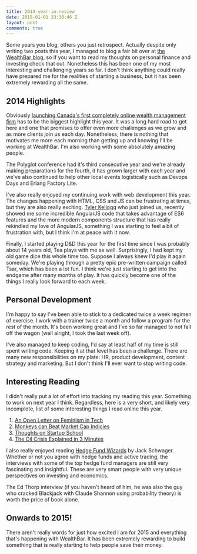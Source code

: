 ```yaml
---
title: 2014-year-in-review
date: 2015-01-01 23:30:46 Z
layout: post
comments: true
---
```


Some years you blog, others you just retrospect. Actually despite only writing
two posts this year, I managed to blog a fair bit over at [the WealthBar blog][1],
so if you want to read my thoughts on personal finance and investing check that
out. Nonetheless this has been one of my most interesting and challenging years
so far. I don't think anything could really have prepared me for the realities
of starting a business, but it has been extremely rewarding all the same.

<!--more-->

## 2014 Highlights

Obviously [launching Canada's first completely online wealth management
firm](http://blog.wealthbar.com/wealthbar-is-officially-launched/) has to be the
biggest highlight this year. It was a long hard road to get here and one that
promises to offer even more challenges as we grow and as more clients join us
each day. Nonetheless, there is nothing that motivates me more each morning than
getting up and knowing I'll be working at WealthBar. I'm also working with some
absolutely amazing people.

The Polyglot conference had it's third consecutive year and we're already
making preparations for the fourth, it has grown larger with each year and
we've also continued to help other local events logistically such as Devops
Days and Erlang Factory Lite.

I've also really enjoyed my continuing work with web development this year. The
changes happening with HTML, CSS and JS can be frustrating at times, but they
are also really exciting. [Tyler Kellogg](https://github.com/recurrenc://github.com/recurrence)
who just joined us, recently showed me some incredible AngularJS code that
takes advantage of ES6 features and the more modern components structure that
has really rekindled my love of AngularJS, something I was starting to feel a
bit of frustration with, but I think I'm at peace with it now.

Finally, I started playing D&D this year for the first time since I was
probably about 14 years old, Tea plays with me as well. Surprisingly, I had
kept my old game dice this whole time too. Suppose I always knew I'd play it
again someday. We're playing through a pretty epic pre-written campaign called
Tsar, which has been a lot fun. I think we're just starting to get into the
endgame after many months of play. It has quickly become one of the things I
really look forward to each week.

## Personal Development

I'm happy to say I've been able to stick to a dedicated twice a week regimen of
exercise. I work with a trainer twice a month and follow a program for the rest
of the month. It's been working great and I've so far managed to not fall off
the wagon (well alright, I took the last week off).

I've also managed to keep coding, I'd say at least half of my time is still
spent writing code. Keeping it at that level has been a challenge. There are
many new responsibilities on my plate: HR, product development, content
strategy and marketing. But I don't think I'll ever want to stop writing code.

## Interesting Reading

I didn't really put a lot of effort into tracking my reading this year.
Something to work on next year I think. Regardless, here is a very short, and
likely very incomplete, list of some interesting things I read online this
year.

1. [An Open Letter on Feminism in Tech][2]
2. [Monkeys can Beat Market Cap Indicies][3]
3. [Thoughts on Startup School][4] 
4. [The Oil Crisis Explained in 3 Minutes][5]

I also really enjoyed reading [Hedge Fund Wizards][6] by Jack Schwager. Whether or
not you agree with hedge funds and active trading, the interviews with some of
the top hedge fund managers are still very fascinating and insightful. These
are very smart people with very unique perspectives on investing and economics.

The Ed Thorp interview (if you haven't heard of him, he was also the guy who
cracked Blackjack with Claude Shannon using probability theory) is worth the
price of book alone.

## Onwards to 2015!

There aren't really words for just how excited I am for 2015 and everything
that's happening with WealthBar. It has been extremely rewarding to build
something that is really starting to help people save their money.

[1]: http://blog.wealthbar.com
[2]: https://modelviewculture.com/pieces/an-open-letter-on-feminism-in-tech
[3]: http://www.cass.city.ac.uk/news-and-events/news/2013/april/monkeys-beat-market-cap-indices
[4]: http://www.daemonology.net/blog/2014-10-18-thoughts-on-startup-school.html
[5]: http://blog.nvestly.com/oil-crisis-explained-in-3-minutes/
[6]: http://www.amazon.com/gp/product/1118273044/ref=as_li_tl?ie=UTF8&camp=1789&creative=9325&creativeASIN=1118273044&linkCode=as2&tag=lucisferre-20&linkId=VSRGNFXABA4WOAJF
